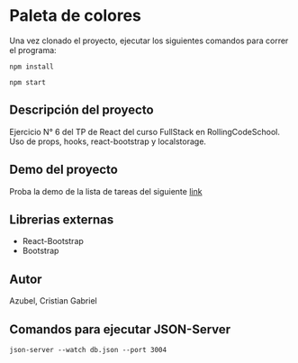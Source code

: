 # Paleta de colores

Una vez clonado el proyecto, ejecutar los siguientes comandos para correr el programa:

`npm install`

`npm start` 

## Descripción del proyecto

Ejercicio N° 6 del TP de React del curso FullStack en RollingCodeSchool.  
Uso de props, hooks, react-bootstrap y localstorage.

## Demo del proyecto

Proba la demo de la lista de tareas del siguiente [link]()

## Librerias externas

- React-Bootstrap
- Bootstrap

## Autor

Azubel, Cristian Gabriel

## Comandos para ejecutar JSON-Server

`json-server --watch db.json --port 3004`